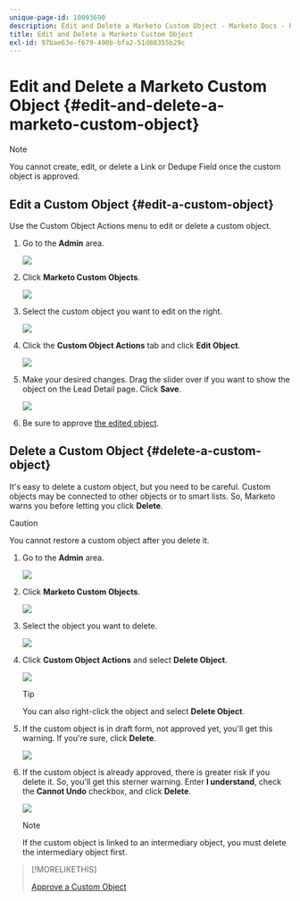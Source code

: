 ```yaml
---
unique-page-id: 10093690
description: Edit and Delete a Marketo Custom Object - Marketo Docs - Product Documentation
title: Edit and Delete a Marketo Custom Object
exl-id: 97bae63e-f679-490b-bfa2-51d88355b29c
---
```

# Edit and Delete a Marketo Custom Object {#edit-and-delete-a-marketo-custom-object}

>[!NOTE]
>
>You cannot create, edit, or delete a Link or Dedupe Field once the custom object is approved.

## Edit a Custom Object {#edit-a-custom-object}

Use the Custom Object Actions menu to edit or delete a custom object.

1. Go to the **Admin** area.

   ![](assets/edit-and-delete-a-marketo-custom-object-1.png)

1. Click **Marketo Custom Objects**.

   ![](assets/edit-and-delete-a-marketo-custom-object-2.png)

1. Select the custom object you want to edit on the right.

   ![](assets/edit-and-delete-a-marketo-custom-object-3.png)

1. Click the **Custom Object Actions** tab and click **Edit Object**.

   ![](assets/edit-and-delete-a-marketo-custom-object-4.png)

1. Make your desired changes. Drag the slider over if you want to show the object on the Lead Detail page. Click **Save**.

   ![](assets/edit-and-delete-a-marketo-custom-object-5.png)

1. Be sure to approve [the edited object](/help/marketo/product-docs/administration/marketo-custom-objects/approve-a-custom-object.md).

## Delete a Custom Object {#delete-a-custom-object}

It's easy to delete a custom object, but you need to be careful. Custom objects may be connected to other objects or to smart lists. So, Marketo warns you before letting you click **Delete**.

>[!CAUTION]
>
>You cannot restore a custom object after you delete it.

1. Go to the **Admin** area.

   ![](assets/edit-and-delete-a-marketo-custom-object-6.png)

1. Click **Marketo Custom Objects**.

   ![](assets/edit-and-delete-a-marketo-custom-object-7.png)

1. Select the object you want to delete.

   ![](assets/edit-and-delete-a-marketo-custom-object-8.png)

1. Click **Custom Object Actions** and select **Delete Object**.

   ![](assets/edit-and-delete-a-marketo-custom-object-9.png)

   >[!TIP]
   >
   >You can also right-click the object and select **Delete Object**.

1. If the custom object is in draft form, not approved yet, you'll get this warning. If you're sure, click **Delete**.

   ![](assets/edit-and-delete-a-marketo-custom-object-10.png)

1. If the custom object is already approved, there is greater risk if you delete it. So, you'll get this sterner warning. Enter **I understand**, check the **Cannot Undo** checkbox, and click **Delete**.

   ![](assets/edit-and-delete-a-marketo-custom-object-11.png)

   >[!NOTE]
   >
   >If the custom object is linked to an intermediary object, you must delete the intermediary object first.

>[!MORELIKETHIS]
>
>[Approve a Custom Object](/help/marketo/product-docs/administration/marketo-custom-objects/approve-a-custom-object.md)
